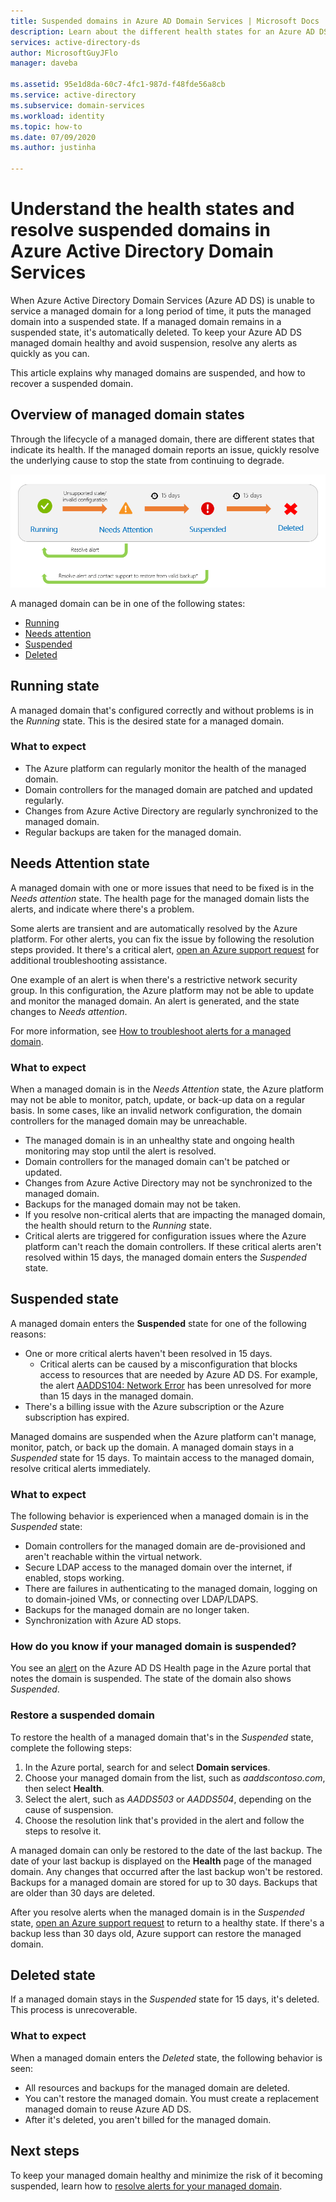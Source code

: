 ```yaml
---
title: Suspended domains in Azure AD Domain Services | Microsoft Docs
description: Learn about the different health states for an Azure AD DS managed domain and how to restore a suspended domain.
services: active-directory-ds
author: MicrosoftGuyJFlo
manager: daveba

ms.assetid: 95e1d8da-60c7-4fc1-987d-f48fde56a8cb
ms.service: active-directory
ms.subservice: domain-services
ms.workload: identity
ms.topic: how-to
ms.date: 07/09/2020
ms.author: justinha

---
```

# Understand the health states and resolve suspended domains in Azure Active Directory Domain Services

When Azure Active Directory Domain Services (Azure AD DS) is unable to service a managed domain for a long period of time, it puts the managed domain into a suspended state. If a managed domain remains in a suspended state, it's automatically deleted. To keep your Azure AD DS managed domain healthy and avoid suspension, resolve any alerts as quickly as you can.

This article explains why managed domains are suspended, and how to recover a suspended domain.

## Overview of managed domain states

Through the lifecycle of a managed domain, there are different states that indicate its health. If the managed domain reports an issue, quickly resolve the underlying cause to stop the state from continuing to degrade.

![The progression of states that a managed domain takes towards suspension](media/active-directory-domain-services-suspension/suspension-timeline.PNG)

A managed domain can be in one of the following states:

* [Running](#running-state)
* [Needs attention](#needs-attention-state)
* [Suspended](#suspended-state)
* [Deleted](#deleted-state)

## Running state

A managed domain that's configured correctly and without problems is in the *Running* state. This is the desired state for a managed domain.

### What to expect

* The Azure platform can regularly monitor the health of the managed domain.
* Domain controllers for the managed domain are patched and updated regularly.
* Changes from Azure Active Directory are regularly synchronized to the managed domain.
* Regular backups are taken for the managed domain.

## Needs Attention state

A managed domain with one or more issues that need to be fixed is in the *Needs attention* state. The health page for the managed domain lists the alerts, and indicate where there's a problem.

Some alerts are transient and are automatically resolved by the Azure platform. For other alerts, you can fix the issue by following the resolution steps provided. It there's a critical alert, [open an Azure support request][azure-support] for additional troubleshooting assistance.

One example of an alert is when there's a restrictive network security group. In this configuration, the Azure platform may not be able to update and monitor the managed domain. An alert is generated, and the state changes to *Needs attention*.

For more information, see [How to troubleshoot alerts for a managed domain][resolve-alerts].

### What to expect

When a managed domain is in the *Needs Attention* state, the Azure platform may not be able to monitor, patch, update, or back-up data on a regular basis. In some cases, like an invalid network configuration, the domain controllers for the managed domain may be unreachable.

* The managed domain is in an unhealthy state and ongoing health monitoring may stop until the alert is resolved.
* Domain controllers for the managed domain can't be patched or updated.
* Changes from Azure Active Directory may not be synchronized to the managed domain.
* Backups for the managed domain may not be taken.
* If you resolve non-critical alerts that are impacting the managed domain, the health should return to the *Running* state.
* Critical alerts are triggered for configuration issues where the Azure platform can't reach the domain controllers. If these critical alerts aren't resolved within 15 days, the managed domain enters the *Suspended* state.

## Suspended state

A managed domain enters the **Suspended** state for one of the following reasons:

* One or more critical alerts haven't been resolved in 15 days.
    * Critical alerts can be caused by a misconfiguration that blocks access to resources that are needed by Azure AD DS. For example, the alert [AADDS104: Network Error][alert-nsg] has been unresolved for more than 15 days in the managed domain.
* There's a billing issue with the Azure subscription or the Azure subscription has expired.

Managed domains are suspended when the Azure platform can't manage, monitor, patch, or back up the domain. A managed domain stays in a *Suspended* state for 15 days. To maintain access to the managed domain, resolve critical alerts immediately.

### What to expect

The following behavior is experienced when a managed domain is in the *Suspended* state:

* Domain controllers for the managed domain are de-provisioned and aren't reachable within the virtual network.
* Secure LDAP access to the managed domain over the internet, if enabled, stops working.
* There are failures in authenticating to the managed domain, logging on to domain-joined VMs, or connecting over LDAP/LDAPS.
* Backups for the managed domain are no longer taken.
* Synchronization with Azure AD stops.

### How do you know if your managed domain is suspended?

You see an [alert][resolve-alerts] on the Azure AD DS Health page in the Azure portal that notes the domain is suspended. The state of the domain also shows *Suspended*.

### Restore a suspended domain

To restore the health of a managed domain that's in the *Suspended* state, complete the following steps:

1. In the Azure portal, search for and select **Domain services**.
1. Choose your managed domain from the list, such as *aaddscontoso.com*, then select **Health**.
1. Select the alert, such as *AADDS503* or *AADDS504*, depending on the cause of suspension.
1. Choose the resolution link that's provided in the alert and follow the steps to resolve it.

A managed domain can only be restored to the date of the last backup. The date of your last backup is displayed on the **Health** page of the managed domain. Any changes that occurred after the last backup won't be restored. Backups for a managed domain are stored for up to 30 days. Backups that are older than 30 days are deleted.

After you resolve alerts when the managed domain is in the *Suspended* state, [open an Azure support request][azure-support] to return to a healthy state. If there's a backup less than 30 days old, Azure support can restore the managed domain.

## Deleted state

If a managed domain stays in the *Suspended* state for 15 days, it's deleted. This process is unrecoverable.

### What to expect

When a managed domain enters the *Deleted* state, the following behavior is seen:

* All resources and backups for the managed domain are deleted.
* You can't restore the managed domain. You must create a replacement managed domain to reuse Azure AD DS.
* After it's deleted, you aren't billed for the managed domain.

## Next steps

To keep your managed domain healthy and minimize the risk of it becoming suspended, learn how to [resolve alerts for your managed domain][resolve-alerts].

<!-- INTERNAL LINKS -->
[alert-nsg]: alert-nsg.md
[azure-support]: ../active-directory/fundamentals/active-directory-troubleshooting-support-howto.md
[resolve-alerts]: troubleshoot-alerts.md
